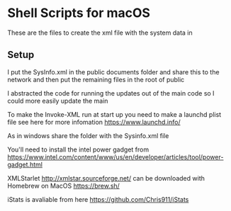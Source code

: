 # Shell Scripts for macOS

These are the files to create the xml file with the system data in

## Setup

I put the SysInfo.xml in the public documents folder and share this to the network and then put the remaining files in the root of public

I abstracted the code for running the updates out of the main code so I could more easily update the main

To make the Invoke-XML run at start up you need to make a launchd plist file see here for more infomation https://www.launchd.info/

As in windows share the folder with the Sysinfo.xml file

You'll need to install the intel power gadget from https://www.intel.com/content/www/us/en/developer/articles/tool/power-gadget.html

XMLStarlet http://xmlstar.sourceforge.net/ can be downloaded with Homebrew on MacOS  https://brew.sh/

iStats is avaliable from here https://github.com/Chris911/iStats
